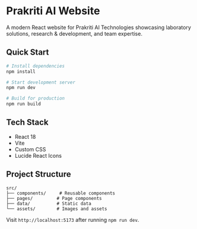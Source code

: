 # Prakriti AI Website

A modern React website for Prakriti AI Technologies showcasing laboratory solutions, research & development, and team expertise.

## Quick Start

```bash
# Install dependencies
npm install

# Start development server
npm run dev

# Build for production
npm run build
```

## Tech Stack

- React 18
- Vite
- Custom CSS
- Lucide React Icons

## Project Structure

```
src/
├── components/     # Reusable components
├── pages/         # Page components
├── data/          # Static data
└── assets/        # Images and assets
```

Visit `http://localhost:5173` after running `npm run dev`.